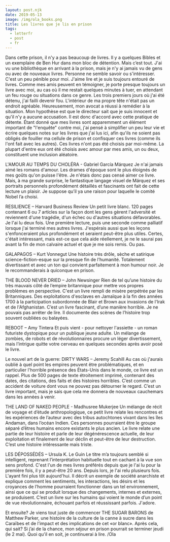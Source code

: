 ```yaml
---
layout: post.njk
date: 2019-05-13
image: /img/ola_books.png
title: Les livres que je lis en prison
tags:
  - letterfr
  - post
  - fr
---
```


Dans cette prison, il n'y a pas beaucoup de livres. Il y a quelques Bibles et un exemplaire de Ben Hur dans mon bloc de détention. Mais c’est tout. J'ai vu une bibliothèque en arrivant à la prison, mais je n'y ai jamais vu de gens ou avec de nouveaux livres. Personne ne semble savoir ou s'intéresser. 
C'est un peu pénible pour moi. J'aime lire et je suis toujours entouré de livres. Comme mes amis peuvent en témoigner, je porte presque toujours un livre avec moi, au cas où il me restait quelques minutes à tuer, en attendant un feu rouge ou situations dans ce genre. 
Les trois premiers jours où j'ai été détenu, j'ai failli devenir fou. L'intérieur de ma propre tête n'était pas un endroit agréable. Heureusement, mon avocat a réussi à remédier à la situation. Mon hypothèse est que le directeur sait que je suis innocent et qu'il n'y a aucune accusation. Il est donc d'accord avec cette pratique de détente. 
Étant donné que mes livres sont apparemment un élément important de "l'enquête" contre moi, j'ai pensé à simplifier un peu leur vie et écrire quelques notes sur les livres que j'ai lus ici, afin qu'ils ne soient pas obligés de fouiller ma cellule de prison et confisquer ces livres (comme ils l'ont fait avec les autres). 
Ces livres n'ont pas été choisis par moi-même. La plupart d'entre eux ont été choisis avec amour par mes amis, un ou deux, constituent une inclusion aléatoire.

L'AMOUR AU TEMPS DU CHOLÉRA - Gabriel García Márquez
Je n'ai jamais aimé les romans d'amour. Les drames d'époque sont le plus éloignés de mes goûts qu'on puisse l'être. Je n'étais donc pas censé aimer ce livre. Mais, à ma grande surprise, le fantastique langage visuel de Márquez et ses portraits personnels profondément détaillés et fascinants ont fait de cette lecture un plaisir. Je suppose qu’il ya une raison pour laquelle le comité Nobel l’a choisi.

RESILIENCE – Harvard Business Review 
Un petit livre blanc. 120 pages contenant 6 ou 7 articles sur la façon dont les gens gèrent l'adversité et reviennent d'une tragédie, d'un échec ou d'autres situations défavorables. Je l'ai lu deux fois. Une première lecture, puis une seconde comme palliatif lorsque j'ai terminé mes autres livres. J'espérais aussi que les leçons s'enfonceraient plus profondément et seraient peut-être plus utiles. Certes, c'était intéressant, mais est-ce que cela aide réellement, je ne le saurai pas avant la fin de mon calvaire actuel et que je me sois remis. Ou pas.

GALAPAGOS – Kurt Vonnegut 
Une histoire très drôle, sèche et satirique science-fiction-esque sur la presque fin de l’humanité. Totalement divertissant et avec un ton qui convient parfaitement à mon humour noir. Je le recommanderais à quiconque en prison.

THE BLOOD NEVER DRIED – John Newsinger
Rien de tel qu’une histoire du très mauvais côté de l’empire britannique pour mettre vos propres problèmes en perspective. C'est un livre rempli de misère perpétrée par les Britanniques. Des exploitations d'esclaves en Jamaïque à la fin des années 1700 à la participation subordonnée de Blair et Brown aux invasions de l'Irak et de l'Afghanistan. C’est un livre fascinant, d’une manière horrible. Je ne pouvais pas arrêter de lire. Il documente des scènes de l’histoire trop souvent oubliées ou balayées.

REBOOT – Amy Tintera
Et puis vient - pour nettoyer l'assiette - un roman futuriste dystopique pour un publique jeune adulte. Un mélange de zombies, de robots et de révolutionnaires procure un léger divertissement, mais l’intrigue quitte votre cerveau en quelques secondes après avoir posé le livre.

Le nouvel art de la guerre: DIRTY WARS – Jeremy Scahill
Au cas où j'aurais oublié à quel point les empires peuvent être problématiques, et en particulier l'horrible présence des États-Unis dans le monde, ce livre est un rappel. Plus de 500 pages de texte étroitement imprimé, contenant des dates, des citations, des faits et des histoires horribles. C’est comme un accident de voiture dont vous ne pouvez pas détourner le regard. C’est un livre important, mais je sais que cela me donnera de nouveaux cauchemars dans les années à venir.

THE LAND OF NAKED PEOPLE - Madhusree Mukerjee
Un mélange de récit de voyage et d’étude anthropologique, ce petit livre relate les rencontres et les expériences de l’auteur avec des tribus autochtones vivant dans les îles Andaman, dans l’océan Indien. Ces personnes pourraient être le groupe séparé d’êtres humains encore existants le plus ancien. Le livre relate une partie de leur histoire et parle de leur dégénérescence actuelle, de leur exploitation et finalement de leur déclin et peut-être de leur destruction. C’est une histoire intéressante mais triste.

LES DÉPOSSÉDÉS – Ursula K. Le Guin
Le titre m’a toujours semblé si intelligent, reprenant l’interprétation habituelle tout en cachant à la vue son sens profond. C'est l'un de mes livres préférés depuis que je l'ai lu pour la première fois, il y a peut-être 20 ans. Depuis lors, je l'ai relu plusieurs fois. L'ayant fini plus tôt aujourd'hui. Il décrit un exemple de société anarchiste et explique comment les sentiments, les interactions, les désirs et les croyances de l’homme pourraient fonctionner dans un tel environnement, ainsi que ce qui se produit lorsque des changements, internes et externes, se produisent. C’est un livre sur les humains qui voient le monde d’un point de vue révolutionnaire, échouant parfois et réussissant parfois. J'adore.

Et ensuite? Je viens tout juste de commencer THE SUGAR BARONS de Matthew Parker, une histoire de la culture de la canne à sucre dans les Caraïbes et de l’impact et des implications de cet «or blanc».
Après cela, qui sait? Si j’ai de la chance, mon séjour en prison pourrait se terminer jeudi (le 2 mai). Quoi qu'il en soit, je continuerai à lire.
/Ola

